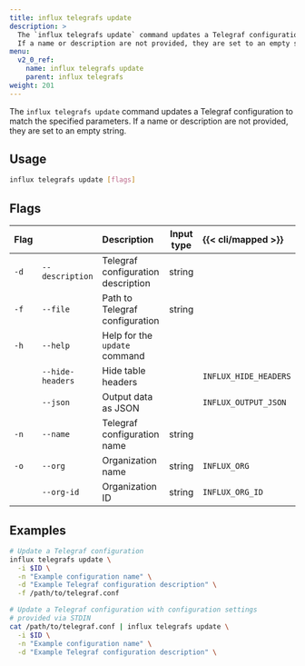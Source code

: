 ```yaml
---
title: influx telegrafs update
description: >
  The `influx telegrafs update` command updates a Telegraf configuration to match the specified parameters.
  If a name or description are not provided, they are set to an empty string.
menu:
  v2_0_ref:
    name: influx telegrafs update
    parent: influx telegrafs
weight: 201
---
```


The `influx telegrafs update` command updates a Telegraf configuration to match the specified parameters.
If a name or description are not provided, they are set to an empty string.

## Usage
```sh
influx telegrafs update [flags]
```

## Flags
| Flag |                  | Description                        | Input type  | {{< cli/mapped >}}    |
|:---- |:---              |:-----------                        |:----------: |:------------------    |
| `-d` | `--description`  | Telegraf configuration description | string      |                       |
| `-f` | `--file`         | Path to Telegraf configuration     | string      |                       |
| `-h` | `--help`         | Help for the `update` command      |             |                       |
|      | `--hide-headers` | Hide table headers                 |             | `INFLUX_HIDE_HEADERS` |
|      | `--json`         | Output data as JSON                |             | `INFLUX_OUTPUT_JSON`  |
| `-n` | `--name`         | Telegraf configuration name        | string      |                       |
| `-o` | `--org`          | Organization name                  | string      | `INFLUX_ORG`          |
|      | `--org-id`       | Organization ID                    | string      | `INFLUX_ORG_ID`       |

## Examples
```sh
# Update a Telegraf configuration
influx telegrafs update \
  -i $ID \
  -n "Example configuration name" \
  -d "Example Telegraf configuration description" \
  -f /path/to/telegraf.conf

# Update a Telegraf configuration with configuration settings
# provided via STDIN
cat /path/to/telegraf.conf | influx telegrafs update \
  -i $ID \
  -n "Example configuration name" \
  -d "Example Telegraf configuration description" \
```

